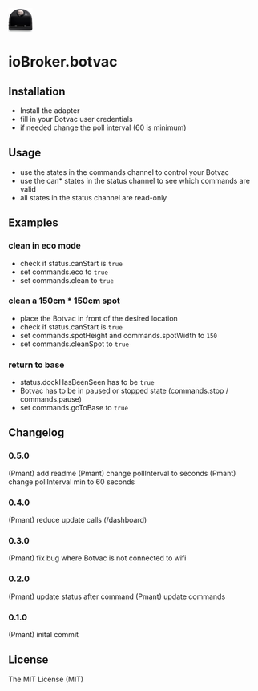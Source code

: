 ![Logo](admin/botvac.png)
# ioBroker.botvac

## Installation
- Install the adapter
- fill in your Botvac user credentials
- if needed change the poll interval (60 is minimum)

## Usage
- use the states in the commands channel to control your Botvac
- use the can* states in the status channel to see which commands are valid
- all states in the status channel are read-only

## Examples
### clean in eco mode
- check if status.canStart is ```true```
- set commands.eco to ```true```
- set commands.clean to ```true```

### clean a 150cm * 150cm spot
- place the Botvac in front of the desired location
- check if status.canStart is ```true```
- set commands.spotHeight and commands.spotWidth to ```150``` 
- set commands.cleanSpot to ```true```

### return to base
- status.dockHasBeenSeen has to be ```true```
- Botvac has to be in paused or stopped state (commands.stop / commands.pause)
- set commands.goToBase to ```true```

## Changelog
### 0.5.0
(Pmant) add readme
(Pmant) change pollInterval to seconds
(Pmant) change pollInterval min to 60 seconds

### 0.4.0
(Pmant) reduce update calls (/dashboard)

### 0.3.0
(Pmant) fix bug where Botvac is not connected to wifi

### 0.2.0
(Pmant) update status after command
(Pmant) update commands 

### 0.1.0
(Pmant) inital commit

## License
The MIT License (MIT)
